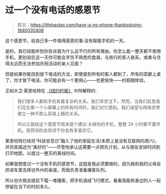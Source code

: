 # 过一个没有电话的感恩节

> 原文：<https://lifehacker.com/have-a-no-phone-thanksgiving-1840030406>

这个感恩节，给自己多一件值得感恩的事:没有智能手机的一天。



是的，我已经能听到你告诉我为什么这不行的所有理由。你怎么能一整天都不使用手机，更别说在这一天你可能会烹饪不熟悉的食谱，与旅行的家人联系，或者与住得太远而无法参加庆祝活动的亲人见面？

但是如果你能找到放下电话的方法，即使直到所有的客人都到了，所有的菜都上桌了，你才放下电话，你可能会有一个更用心——也更愉快——的假期体验。

正如大卫·莱恩哈特在 [《纽约时报》](https://www.nytimes.com/2019/11/24/opinion/thanksgiving-technology.html) 中所解释的:

> 我们很多人都和手机有着复杂的关系。我们享受当下。然而，当我们反思我们花在看一个小屏幕上的所有时间时，我们对它感到。我们渴望与网络世界建立一种不那么容易上瘾的关系。

> 所以让我给这个感恩节周末提个建议:关掉你的手机，整整 24 小时都不要开机。我预测你会惊讶于你会有多喜欢它。

莱恩哈特已经将“科技安息日”融入了他的家庭生活(本质上是没有互联网的周六)，并将其描述为“美好的”——尽管他承认这需要一点预先计划，从与朋友安排时间到打印地图，以度过一整天的离线时间。

如果我想度过一个没有手机的感恩节，这就是我必须要做的，因为我和我的父母会挤进车里去拜访外州的亲戚，而我负责准备播客队列。

所以也许我会提前下载一堆播客，把手机调成飞行模式，看看我能和身边的人一起停留在当下的时刻多久。